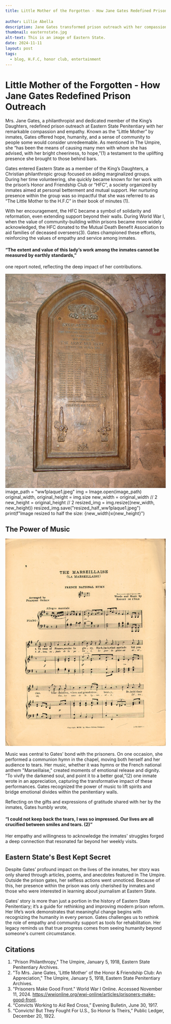 ```yaml
---
title: Little Mother of the Forgotten - How Jane Gates Redefined Prison Outreach

author: Lillie Abella
description: Jane Gates transformed prison outreach with her compassionate approach
thumbnail: easternstate.jpg
alt-text: This is an image of Eastern State.
date: 2024-11-11
layout: post
tags:
  - blog, H.F.C, honor club, entertainment
---
```


# Little Mother of the Forgotten - How Jane Gates Redefined Prison Outreach

Mrs. Jane Gates, a philanthropist and dedicated member of the King’s Daughters, redefined prison outreach at Eastern State Penitentiary with her remarkable compassion and empathy. Known as the “Little Mother” by inmates, Gates offered hope, humanity, and a sense of community to people some would consider unredeemable. As mentioned in The Umpire, she “has been the means of causing many men with whom she has advised, with her bright cheeriness, to hope,”(1) a testament to the uplifting presence she brought to those behind bars.

Gates entered Eastern State as a member of the King’s Daughters, a Christian philanthropic group focused on aiding marginalized groups. During her time volunteering, she quickly became known for her work with the prison’s Honor and Friendship Club or “HFC”, a society organized by inmates aimed at personal betterment and mutual support. Her nurturing presence within the group was so impactful that she was referred to as “The Little Mother to the H.F.C” in their book of minutes (1).

With her encouragement, the HFC became a symbol of solidarity and reformation, even extending support beyond their walls. During World War I, when the value of community-building within prisons became more widely acknowledged, the HFC donated to the Mutual Death Benefit Association to aid families of deceased overseers(3). Gates championed these efforts, reinforcing the values of empathy and service among inmates. 

#### “The extent and value of this lady’s work among the inmates cannot be measured by earthly standards,” 

one report noted, reflecting the deep impact of her contributions.


![Plaque](/assets/img/ww1plaque1.jpeg)
image_path = "ww1plaque1.jpeg" 
img = Image.open(image_path)
original_width, original_height = img.size
new_width = original_width // 2
new_height = original_height // 2
resized_img = img.resize((new_width, new_height))
resized_img.save("resized_half_ww1plaque1.jpeg")
print(f"Image resized to half the size: {new_width}x{new_height}")

## The Power of Music
![Marseillaise](/assets/img/frenchanthem.jpeg)

Music was central to Gates’ bond with the prisoners. On one occasion, she performed a communion hymn in the chapel, moving both herself and her audience to tears. Her music, whether it was hymns or the French national anthem "Marseillaise," created moments of emotional release and dignity. “To vivify the darkened soul, and point it to a better goal,”(2) one inmate wrote in an appreciation, capturing the transformative impact of these performances. Gates recognized the power of music to lift spirits and bridge emotional divides within the penitentiary walls.

Reflecting on the gifts and expressions of gratitude shared with her by the inmates, Gates humbly wrote, 

#### “I could not keep back the tears, I was so impressed. Our lives are all crucified between smiles and tears. (2)” 

Her empathy and willingness to acknowledge the inmates' struggles forged a deep connection that resonated far beyond her weekly visits.

## Eastern State's Best Kept Secret

Despite Gates’ profound impact on the lives of the inmates, her story was only shared through articles, poems, and anecdotes featured in The Umpire. Outside the prison gates, her selfless actions went unnoticed.  Because of this, her presence within the prison was only cherished by inmates and those who were interested in learning about journalism at Eastern State. 


Gates’ story is more than just a portion in the history of Eastern State Penitentiary; it’s a guide for rethinking and improving modern prison reform. Her life’s work demonstrates that meaningful change begins with recognizing the humanity in every person. Gates challenges us to rethink the role of empathy and community support as tools for rehabilitation. Her legacy reminds us that true progress comes from seeing humanity beyond someone's current circumstance.


## Citations
1. "Prison Philanthropy," The Umpire, January 5, 1918, Eastern State Penitentiary Archives.
2. "To Mrs. Jane Gates, 'Little Mother' of the Honor & Friendship Club: An Appreciation," The Umpire, January 5, 1918, Eastern State Penitentiary Archives.
3. "Prisoners Make Good Front." World War I Online. Accessed November 11, 2024. https://wwionline.org/wwi-online/articles/prisoners-make-good-front.
4. “Convicts Working to Aid Red Cross,” Evening Bulletin, June 30, 1917.
5. “Convicts! But They Fought For U.S., So Honor Is Theirs,” Public Ledger, December 20, 1922.













